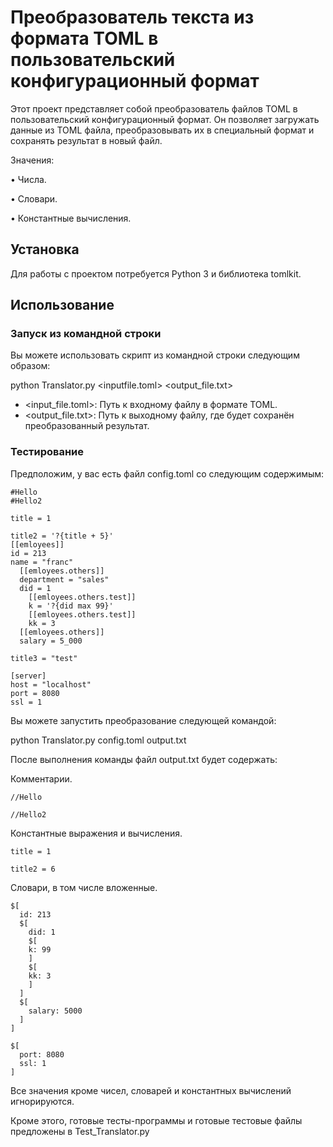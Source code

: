 # Преобразователь текста из формата TOML в пользовательский конфигурационный формат

Этот проект представляет собой преобразователь файлов TOML в пользовательский конфигурационный формат. Он позволяет загружать данные из TOML файла, преобразовывать их в специальный формат и сохранять результат в новый файл.

Значения:

• Числа.

• Словари.

• Константные вычисления.

## Установка

Для работы с проектом потребуется Python 3 и библиотека tomlkit.

## Использование

### Запуск из командной строки

Вы можете использовать скрипт из командной строки следующим образом:

python Translator.py <inputfile.toml> <output_file.txt>

- <input_file.toml>: Путь к входному файлу в формате TOML.
- <output_file.txt>: Путь к выходному файлу, где будет сохранён преобразованный результат.

### Тестирование

Предположим, у вас есть файл config.toml со следующим содержимым:

```
#Hello
#Hello2

title = 1

title2 = '?{title + 5}'
[[emloyees]]
id = 213
name = "franc"
  [[emloyees.others]]
  department = "sales"
  did = 1
    [[emloyees.others.test]]
    k = '?{did max 99}'
    [[emloyees.others.test]]
    kk = 3
  [[emloyees.others]]
  salary = 5_000

title3 = "test"

[server]
host = "localhost"
port = 8080
ssl = 1
```

Вы можете запустить преобразование следующей командой: 

python Translator.py config.toml output.txt

После выполнения команды файл output.txt будет содержать:

Комментарии.
```
//Hello

//Hello2
```
Константные выражения и вычисления.
```
title = 1

title2 = 6
```
Словари, в том числе вложенные.
```
$[
  id: 213 
  $[
    did: 1 
    $[
    k: 99 
    ]
    $[
    kk: 3 
    ]
  ]
  $[
    salary: 5000 
  ]
]

$[
  port: 8080 
  ssl: 1 
]
```
Все значения кроме чисел, словарей и константных вычислений игнорируются.


Кроме этого, готовые тесты-программы и готовые тестовые файлы предложены в Test_Translator.py





